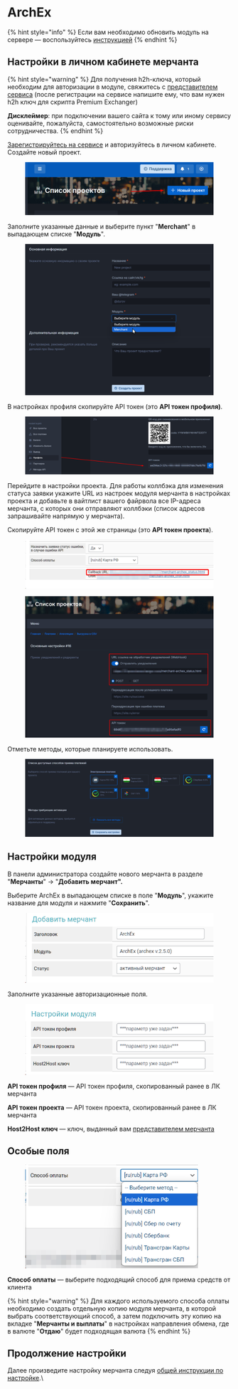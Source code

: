 # ArchEx

{% hint style="info" %}
Если вам необходимо обновить модуль на сервере — воспользуйтесь [инструкцией](https://premium.gitbook.io/main/osnovnye-nastroiki/faq/obnovlenie-failov-skripta-na-servere/kak-obnovit-faily-na-servere#moduli-merchantov-i-avtovyplat)
{% endhint %}

## Настройки в личном кабинете мерчанта

{% hint style="warning" %}
Для получения h2h-ключа, который необходим для авторизации в модуле, свяжитесь с [представителем сервиса](https://t.me/archex_headsupport) (после регистрации на сервисе напишите ему, что вам нужен h2h ключ для скрипта Premium Exchanger)

**Дисклеймер**: при подключении вашего сайта к тому или иному сервису оценивайте, пожалуйста, самостоятельно возможные риски сотрудничества.
{% endhint %}

[Зарегистрируйтесь на сервисе](https://dash.archex.io/signin/) и авторизуйтесь в личном кабинете. Создайте новый проект.

<figure><img src="../../../.gitbook/assets/image (2036).png" alt=""><figcaption></figcaption></figure>

Заполните указанные данные и выберите пункт "**Merchant**" в выпадающем списке "**Модуль**".

<figure><img src="../../../.gitbook/assets/image (2037).png" alt=""><figcaption></figcaption></figure>

В настройках профиля скопируйте API токен (это **API токен профиля)**.

<figure><img src="../../../.gitbook/assets/image (2041).png" alt=""><figcaption></figcaption></figure>

Перейдите в настройки проекта. Для работы коллбэка для изменения статуса заявки укажите URL из настроек модуля мерчанта в настройках проекта и добавьте в вайтлист вашего файрвола все IP-адреса мерчанта, с которых они отправляют коллбэки (список адресов запрашивайте напрямую у мерчанта).

Скопируйте API токен с этой же страницы (это **API токен проекта**).

<figure><img src="../../../.gitbook/assets/image (2040).png" alt=""><figcaption></figcaption></figure>

<figure><img src="../../../.gitbook/assets/image (2038).png" alt=""><figcaption></figcaption></figure>

Отметьте методы, которые планируете использовать.

<figure><img src="../../../.gitbook/assets/image (2039).png" alt=""><figcaption></figcaption></figure>

## Настройки модуля

В панели администратора создайте нового мерчанта в разделе "**Мерчанты**" -> "**Добавить мерчант".**

Выберите ArchEx в выпадающем списке в поле "**Модуль**", укажите название для модуля и нажмите "**Сохранить**".

<figure><img src="../../../.gitbook/assets/image (2034).png" alt="" width="464"><figcaption></figcaption></figure>

Заполните указанные авторизационные поля.

<figure><img src="../../../.gitbook/assets/image (2033).png" alt="" width="458"><figcaption></figcaption></figure>

**API токен профиля** — API токен профиля, скопированный ранее в ЛК мерчанта

**API токен проекта** — API токен проекта, скопированный ранее в ЛК мерчанта

**Host2Host ключ** — ключ, выданный вам [представителем мерчанта](https://t.me/archex_headsupport)

## Особые поля

<figure><img src="../../../.gitbook/assets/image (2035).png" alt="" width="389"><figcaption></figcaption></figure>

**Способ оплаты** — выберите подходящий способ для приема средств от клиента

{% hint style="warning" %}
Для каждого используемого способа оплаты необходимо создать отдельную копию модуля мерчанта, в которой выбрать соответствующий способ, а затем подключить эту копию на вкладке "**Мерчанты и выплаты**" в настройках направления обмена, где в валюте "**Отдаю**" будет подходящая валюта
{% endhint %}

## Продолжение настройки

Далее произведите настройку мерчанта следуя [общей инструкции по настройке](https://premium.gitbook.io/rukovodstvo-polzovatelya/osnovnye-nastroiki/merchanty-i-avtovyplaty/merchanty/obshie-nastroiki-merchantov).\
